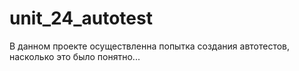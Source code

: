 # unit_24_autotest
В данном проекте осуществленна попытка создания автотестов, насколько это было понятно...
